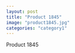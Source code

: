 ```yaml
---
layout: post
title: "Product 1845"
image: "product1845.jpg"
categories: "category1"
---
```

Product 1845
